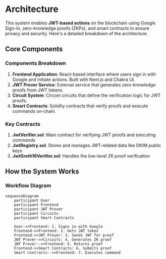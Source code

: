 # Architecture

This system enables **JWT-based actions** on the blockchain using Google Sign-In, zero-knowledge proofs (ZKPs), and smart contracts to ensure privacy and security. Here's a detailed breakdown of the architecture.

## Core Components

### Components Breakdown

1. **Frontend Application**: React-based interface where users sign in with Google and initiate actions. Built with Next.js and Chakra UI.
2. **JWT Prover Service**: External service that generates zero-knowledge proofs from JWT tokens.
3. **Circuit System**: Circom circuits that define the verification logic for JWT proofs.
4. **Smart Contracts**: Solidity contracts that verify proofs and execute commands on-chain.

### Key Contracts

1. **JwtVerifier.sol**: Main contract for verifying JWT proofs and executing commands
2. **JwtRegistry.sol**: Stores and manages JWT-related data like DKIM public keys
3. **JwtGroth16Verifier.sol**: Handles the low-level ZK proof verification

## How the System Works

### Workflow Diagram

```mermaid
sequenceDiagram
    participant User
    participant Frontend
    participant JWT Prover
    participant Circuits
    participant Smart Contracts

    User->>Frontend: 1. Signs in with Google
    Frontend->>Frontend: 2. Gets JWT token
    Frontend->>JWT Prover: 3. Sends JWT for proof
    JWT Prover->>Circuits: 4. Generates ZK proof
    JWT Prover-->>Frontend: 5. Returns proof
    Frontend->>Smart Contracts: 6. Submits proof
    Smart Contracts-->>Frontend: 7. Executes command
```
